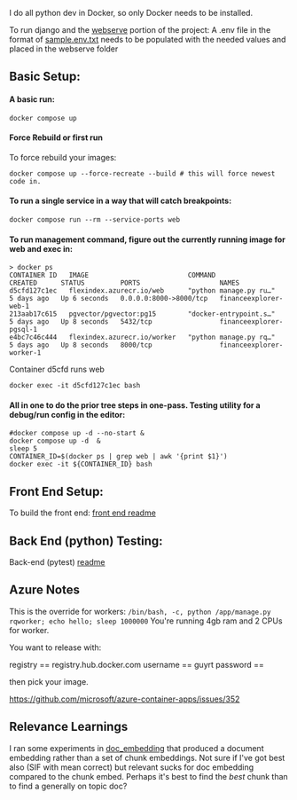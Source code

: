 I do all python dev in Docker, so only Docker needs to be installed.

To run django and the [webserve](./webserve) portion of the project:
A .env file in the format of [sample.env.txt](./webserve/sample.env.txt) needs to be populated with the needed values and placed in the webserve folder

## Basic Setup: 
#### A basic run:
```shell
docker compose up
```
#### Force Rebuild or first run
To force rebuild your images:
```shell
docker compose up --force-recreate --build # this will force newest code in.
```

#### To run a single service in a way that will catch breakpoints:
```shell
docker compose run --rm --service-ports web
```

#### To run management command, figure out the currently running image for web and exec in:
```shell
> docker ps
CONTAINER ID   IMAGE                         COMMAND                  CREATED      STATUS         PORTS                    NAMES
d5cfd127c1ec   flexindex.azurecr.io/web      "python manage.py ru…"   5 days ago   Up 6 seconds   0.0.0.0:8000->8000/tcp   financeexplorer-web-1
213aab17c615   pgvector/pgvector:pg15        "docker-entrypoint.s…"   5 days ago   Up 8 seconds   5432/tcp                 financeexplorer-pgsql-1
e4bc7c46c444   flexindex.azurecr.io/worker   "python manage.py rq…"   5 days ago   Up 8 seconds   8000/tcp                 financeexplorer-worker-1
```
Container d5cfd runs web
```shell
docker exec -it d5cfd127c1ec bash
```
#### All in one to do the prior tree steps in one-pass. Testing utility for a debug/run config in the editor:
```shell
#docker compose up -d --no-start &
docker compose up -d  &
sleep 5 
CONTAINER_ID=$(docker ps | grep web | awk '{print $1}')
docker exec -it ${CONTAINER_ID} bash

```

## Front End Setup: 
To build the front end: [front end readme](./browser_extension/README.md)

## Back End (python) Testing:
Back-end (pytest) [readme](./test/README.md)


## Azure Notes
This is the override for workers: `/bin/bash, -c, python /app/manage.py rqworker; echo hello; sleep 1000000`
You're running 4gb ram and 2 CPUs for worker.

You want to release with:

registry == registry.hub.docker.com
username == guyrt
password == 

then pick your image.

https://github.com/microsoft/azure-container-apps/issues/352

## Relevance Learnings
I ran some experiments in [doc_embedding](./webserve/parser_utils/webutils/doc_embedding.py) that produced a document embedding rather than a set of chunk embeddings. Not sure if I've got best also (SIF with mean correct) but relevant sucks for doc embedding compared to the chunk embed. Perhaps it's best to find the *best* chunk than to find a generally on topic doc?

